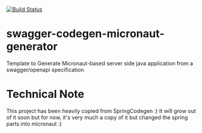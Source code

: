 [![Build Status](https://travis-ci.org/franz-see/swagger-codegen-micronaut-generator.svg?branch=master)](https://travis-ci.org/franz-see/swagger-codegen-micronaut-generator) 

# swagger-codegen-micronaut-generator
Template to Generate Micronaut-based server side java application from a swagger/openapi specification

# Technical Note
This project has been heavily copied from SpringCodegen :) It will grow out of it soon but for now, it's very much a copy of it but changed the spring parts into micronaut :)